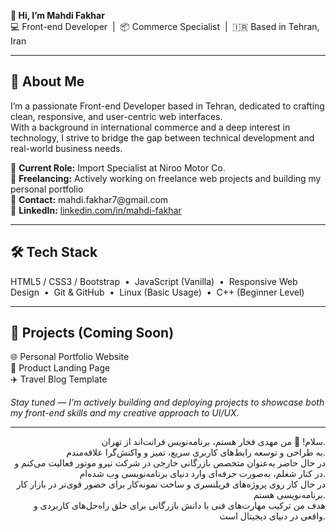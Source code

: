 <p align="left">
  <strong>👋 Hi, I’m Mahdi Fakhar</strong><br/>
  💻 Front-end Developer &nbsp;|&nbsp; 📦 Commerce Specialist &nbsp;|&nbsp; 🇮🇷 Based in Tehran, Iran
</p>

<hr/>

<h2 align="left">🚀 About Me</h2>

<p align="left">
I’m a passionate Front-end Developer based in Tehran, dedicated to crafting clean, responsive, and user-centric web interfaces.<br/>
With a background in international commerce and a deep interest in technology, I strive to bridge the gap between technical development and real-world business needs.
</p>

<p align="left">
🔹 <strong>Current Role:</strong> Import Specialist at Niroo Motor Co.<br/>
🔹 <strong>Freelancing:</strong> Actively working on freelance web projects and building my personal portfolio<br/>
🔹 <strong>Contact:</strong> mahdi.fakhar7@gmail.com<br/>
🔹 <strong>LinkedIn:</strong> <a href="https://linkedin.com/in/mahdi-fakhar" target="_blank">linkedin.com/in/mahdi-fakhar</a>
</p>

<hr/>

<h2 align="left">🛠️ Tech Stack</h2>

<p align="left">
HTML5 / CSS3 / Bootstrap &nbsp;•&nbsp;
JavaScript (Vanilla) &nbsp;•&nbsp;
Responsive Web Design &nbsp;•&nbsp;
Git & GitHub &nbsp;•&nbsp;
Linux (Basic Usage) &nbsp;•&nbsp;
C++ (Beginner Level)
</p>

<hr/>

<h2 align="left">📁 Projects (Coming Soon)</h2>

<p align="left">
🌐 Personal Portfolio Website<br/>
📱 Product Landing Page<br/>
✈️ Travel Blog Template
</p>

<p align="left"><em>
Stay tuned — I’m actively building and deploying projects to showcase both my front-end skills and my creative approach to UI/UX.
</em></p>

<hr/>



<p align="right">
سلام! 👋 من مهدی فخار هستم، برنامه‌نویس فرانت‌اند از تهران.<br/>
به طراحی و توسعه رابط‌های کاربری سریع، تمیز و واکنش‌گرا علاقه‌مندم.<br/>
در حال حاضر به‌عنوان متخصص بازرگانی خارجی در شرکت نیرو موتور فعالیت می‌کنم و در کنار شغلم، به‌صورت حرفه‌ای وارد دنیای برنامه‌نویسی وب شده‌ام.<br/>
در حال کار روی پروژه‌های فریلنسری و ساخت نمونه‌کار برای حضور قوی‌تر در بازار کار برنامه‌نویسی هستم.<br/>
هدف من ترکیب مهارت‌های فنی با دانش بازرگانی برای خلق راه‌حل‌های کاربردی و واقعی در دنیای دیجیتال است.
</p>
